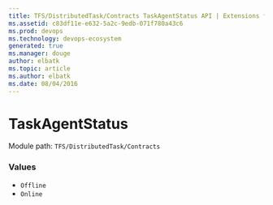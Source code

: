 ```yaml
---
title: TFS/DistributedTask/Contracts TaskAgentStatus API | Extensions for Visual Studio Team Services
ms.assetid: c83df11e-e632-5a2c-9edb-071f780a43c6
ms.prod: devops
ms.technology: devops-ecosystem
generated: true
ms.manager: douge
author: elbatk
ms.topic: article
ms.author: elbatk
ms.date: 08/04/2016
---
```


# TaskAgentStatus

Module path: `TFS/DistributedTask/Contracts`

### Values

* `Offline` 
* `Online` 

